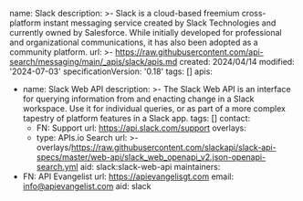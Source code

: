 name: Slack
description: >-
  Slack is a cloud-based freemium cross-platform instant messaging service
  created by Slack Technologies and currently owned by Salesforce. While
  initially developed for professional and organizational communications, it has
  also been adopted as a community platform.
url: >-
  https://raw.githubusercontent.com/api-search/messaging/main/_apis/slack/apis.md
created: 2024/04/14
modified: '2024-07-03'
specificationVersion: '0.18'
tags: []
apis:
  - name: Slack Web API
    description: >-
      The Slack Web API is an interface for querying information from and
      enacting change in a Slack workspace. Use it for individual queries, or as
      part of a more complex tapestry of platform features in a Slack app.
    tags: []
    contact:
      - FN: Support
        url: https://api.slack.com/support
    overlays:
      - type: APIs.io Search
        url: >-
          overlays/https://raw.githubusercontent.com/slackapi/slack-api-specs/master/web-api/slack_web_openapi_v2.json-openapi-search.yml
    aid: slack:slack-web-api
maintainers:
  - FN: API Evangelist
    url: https://apievangelisgt.com
    email: info@apievangelist.com
aid: slack
